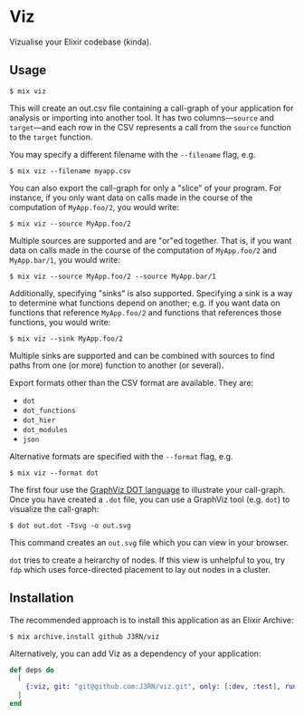 # Viz

Vizualise your Elixir codebase (kinda).

## Usage

```
$ mix viz
```

This will create an out.csv file containing a call-graph of your application for analysis or importing into another tool.  It has two columns—`source` and `target`—and each row in the CSV represents a call from the `source` function to the `target` function.

You may specify a different filename with the `--filename` flag, e.g.

```
$ mix viz --filename myapp.csv
```

You can also export the call-graph for only a "slice" of your program.  For instance, if you only want data on calls made in the course of the computation of `MyApp.foo/2`, you would write:

```
$ mix viz --source MyApp.foo/2
```

Multiple sources are supported and are "or"ed together.  That is, if you want data on calls made in the course of the computation of `MyApp.foo/2` and `MyApp.bar/1`, you would write:

```
$ mix viz --source MyApp.foo/2 --source MyApp.bar/1
```

Additionally, specifying "sinks" is also supported.  Specifying a sink is a way to determine what functions depend on another;  e.g. if you want data on functions that reference `MyApp.foo/2` and functions that references those functions, you would write:

```
$ mix viz --sink MyApp.foo/2
```

Multiple sinks are supported and can be combined with sources to find paths from one (or more) function to another (or several).

Export formats other than the CSV format are available.  They are:
- `dot`
- `dot_functions`
- `dot_hier`
- `dot_modules`
- `json`

Alternative formats are specified with the `--format` flag, e.g.

```
$ mix viz --format dot
```

The first four use the [GraphViz DOT language](https://graphviz.org/doc/info/lang.html) to illustrate your call-graph.  Once you have created a `.dot` file, you can use a GraphViz tool (e.g. `dot`) to visualize the call-graph:

```
$ dot out.dot -Tsvg -o out.svg
```

This command creates an `out.svg` file which you can view in your browser.

`dot` tries to create a heirarchy of nodes.  If this view is unhelpful to you, try `fdp` which uses force-directed placement to lay out nodes in a cluster.

## Installation

The recommended approach is to install this application as an Elixir Archive:

```
$ mix archive.install github J3RN/viz
```

Alternatively, you can add Viz as a dependency of your application:

```elixir
def deps do
  [
    {:viz, git: "git@github.com:J3RN/viz.git", only: [:dev, :test], runtime: false}
  ]
end
```
